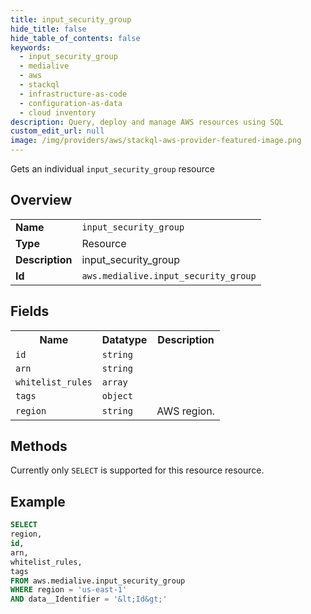 ```yaml
---
title: input_security_group
hide_title: false
hide_table_of_contents: false
keywords:
  - input_security_group
  - medialive
  - aws
  - stackql
  - infrastructure-as-code
  - configuration-as-data
  - cloud inventory
description: Query, deploy and manage AWS resources using SQL
custom_edit_url: null
image: /img/providers/aws/stackql-aws-provider-featured-image.png
---
```

Gets an individual <code>input_security_group</code> resource

## Overview
<table><tbody>
<tr><td><b>Name</b></td><td><code>input_security_group</code></td></tr>
<tr><td><b>Type</b></td><td>Resource</td></tr>
<tr><td><b>Description</b></td><td>input_security_group</td></tr>
<tr><td><b>Id</b></td><td><code>aws.medialive.input_security_group</code></td></tr>
</tbody></table>

## Fields
<table><tbody>
<tr><th>Name</th><th>Datatype</th><th>Description</th></tr>
<tr><td><code>id</code></td><td><code>string</code></td><td></td></tr>
<tr><td><code>arn</code></td><td><code>string</code></td><td></td></tr>
<tr><td><code>whitelist_rules</code></td><td><code>array</code></td><td></td></tr>
<tr><td><code>tags</code></td><td><code>object</code></td><td></td></tr>
<tr><td><code>region</code></td><td><code>string</code></td><td>AWS region.</td></tr>

</tbody></table>

## Methods
Currently only <code>SELECT</code> is supported for this resource resource.





## Example
```sql
SELECT
region,
id,
arn,
whitelist_rules,
tags
FROM aws.medialive.input_security_group
WHERE region = 'us-east-1'
AND data__Identifier = '&lt;Id&gt;'
```
